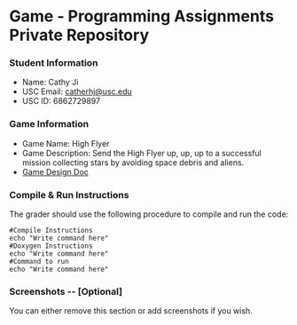 # Game - Programming Assignments Private Repository
### Student Information
  + Name: Cathy Ji
  + USC Email: catherhj@usc.edu
  + USC ID: 6862729897

### Game Information
  + Game Name: High Flyer
  + Game Description: Send the High Flyer up, up, up to a successful mission collecting stars by avoiding space debris and aliens.
  + [Game Design Doc](GameDesignDoc.md)


### Compile & Run Instructions
The grader should use the following procedure to compile and run the code:
```shell
#Compile Instructions
echo "Write command here"
#Doxygen Instructions
echo "Write command here"
#Command to run
echo "Write command here"
```

### Screenshots -- [Optional]
You can either remove this section or add screenshots if you wish.
